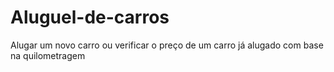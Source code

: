 # Aluguel-de-carros
Alugar um novo carro ou verificar o preço de um carro já alugado com base na quilometragem
